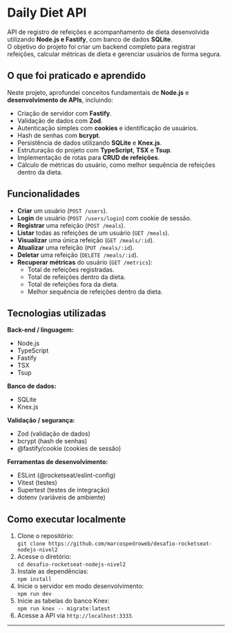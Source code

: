 # Daily Diet API

API de registro de refeições e acompanhamento de dieta desenvolvida utilizando **Node.js e Fastify**, com banco de dados **SQLite**.  
O objetivo do projeto foi criar um backend completo para registrar refeições, calcular métricas de dieta e gerenciar usuários de forma segura.

## O que foi praticado e aprendido

Neste projeto, aprofundei conceitos fundamentais de **Node.js** e **desenvolvimento de APIs**, incluindo:

- Criação de servidor com **Fastify**.
- Validação de dados com **Zod**.
- Autenticação simples com **cookies** e identificação de usuários.
- Hash de senhas com **bcrypt**.
- Persistência de dados utilizando **SQLite** e **Knex.js**.
- Estruturação do projeto com **TypeScript**, **TSX** e **Tsup**.
- Implementação de rotas para **CRUD de refeições**.
- Cálculo de métricas do usuário, como melhor sequência de refeições dentro da dieta.

## Funcionalidades

- **Criar** um usuário (`POST /users`).
- **Login** de usuário (`POST /users/login`) com cookie de sessão.
- **Registrar** uma refeição (`POST /meals`).
- **Listar** todas as refeições de um usuário (`GET /meals`).
- **Visualizar** uma única refeição (`GET /meals/:id`).
- **Atualizar** uma refeição (`PUT /meals/:id`).
- **Deletar** uma refeição (`DELETE /meals/:id`).
- **Recuperar métricas** do usuário (`GET /metrics`):
  - Total de refeições registradas.
  - Total de refeições dentro da dieta.
  - Total de refeições fora da dieta.
  - Melhor sequência de refeições dentro da dieta.

## Tecnologias utilizadas

**Back-end / linguagem:**

- Node.js
- TypeScript
- Fastify
- TSX
- Tsup

**Banco de dados:**

- SQLite
- Knex.js

**Validação / segurança:**

- Zod (validação de dados)
- bcrypt (hash de senhas)
- @fastify/cookie (cookies de sessão)

**Ferramentas de desenvolvimento:**

- ESLint (@rocketseat/eslint-config)
- Vitest (testes)
- Supertest (testes de integração)
- dotenv (variáveis de ambiente)

## Como executar localmente

1. Clone o repositório:  
   `git clone https://github.com/marcospedroweb/desafio-rocketseat-nodejs-nivel2`
2. Acesse o diretório:  
   `cd desafio-rocketseat-nodejs-nivel2`
3. Instale as dependências:  
   `npm install`
4. Inicie o servidor em modo desenvolvimento:  
   `npm run dev`
5. Inicie as tabelas do banco Knex:  
   `npm run knex -- migrate:latest`
6. Acesse a API via `http://localhost:3333`.

---
